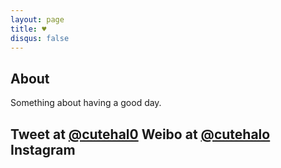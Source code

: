 ```yaml
---
layout: page
title: ♥
disqus: false
---
```


## About

Something about having a good day.

Tweet at [@cutehal0](http://twitter.com/cutehal0)
Weibo at [@cutehalo](http://weibo.com/cutehalo)
Instagram 
---
<style>.ig-b- { display: inline-block; }
.ig-b- img { visibility: hidden; }
.ig-b-:hover { background-position: 0 -60px; } .ig-b-:active { background-position: 0 -120px; }
.ig-b-16 { width: 16px; height: 16px; background: url(//badges.instagram.com/static/images/ig-badge-sprite-16.png) no-repeat 0 0; }
@media only screen and (-webkit-min-device-pixel-ratio: 2), only screen and (min--moz-device-pixel-ratio: 2), only screen and (-o-min-device-pixel-ratio: 2 / 1), only screen and (min-device-pixel-ratio: 2), only screen and (min-resolution: 192dpi), only screen and (min-resolution: 2dppx) {
.ig-b-16 { background-image: url(//badges.instagram.com/static/images/ig-badge-sprite-16@2x.png); background-size: 60px 178px; } }</style>
<a href="http://instagram.com/cutehalo?ref=badge" class="ig-b- ig-b-16"><img src="//badges.instagram.com/static/images/ig-badge-16.png" alt="Instagram" /></a>
---
